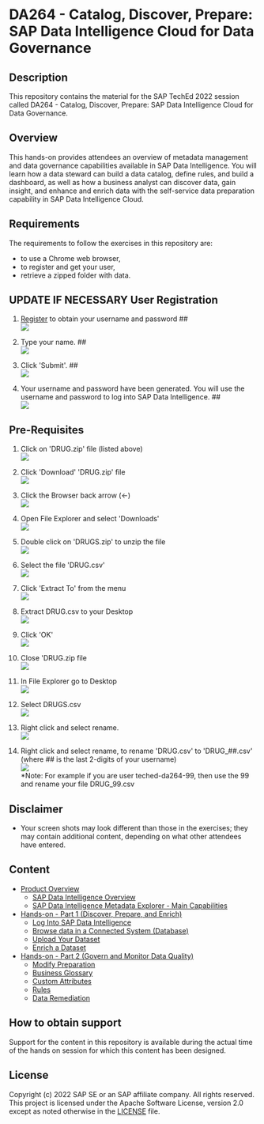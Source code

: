 # DA264 - Catalog, Discover, Prepare: SAP Data Intelligence Cloud for Data Governance

## Description

This repository contains the material for the SAP TechEd 2022 session called DA264 - Catalog, Discover, Prepare: SAP Data Intelligence Cloud for Data Governance.

## Overview

This hands-on provides attendees an overview of metadata management and data governance capabilities available in SAP Data Intelligence. You will learn how a data steward can build a data catalog, define rules, and build a dashboard, as well as how a business analyst can discover data, gain insight, and enhance and enrich data with the self-service data preparation capability in SAP Data Intelligence Cloud.

## Requirements

The requirements to follow the exercises in this repository are:
* to use a Chrome web browser,
* to register and get your user,
* retrieve a zipped folder with data.

## UPDATE IF NECESSARY User Registration

1. [Register](https://workshop_registration.cfapps.eu10.hana.ondemand.com/register/lynnel) to obtain your username and password
##<br>![](/exercises/ex0/images/Registration_homepage.png)

2. Type your name.
##<br>![](/exercises/ex0/images/Registration_homepage_name.png)

3. Click 'Submit'.
##<br>![](/exercises/ex0/images/Registration_homepage_name.png)

4. Your username and password have been generated. You will use the username and password to log into SAP Data Intelligence.
##<br>![](/exercises/ex0/images/Registration_Username_Pwd.png)

## Pre-Requisites

1. Click on 'DRUG.zip' file (listed above)
<br>![](/exercises/ex0/images/Ex00_Part01_01_add_new.png)

2. Click 'Download' 'DRUG.zip' file
<br>![](/exercises/ex0/images/Ex00_Part01_02_add_new.png)

3. Click the Browser back arrow (<-)
<br>![](/exercises/ex0/images/Ex00_Part01_03.png)

4. Open File Explorer and select 'Downloads'
<br>![](/exercises/ex0/images/Ex00_Part01_01_add_new_DownloadFolder.png)

5. Double click on 'DRUGS.zip' to unzip the file
<br>![](/exercises/ex0/images/Ex00_Part01_01_add_new_blur.png)

6. Select the file 'DRUG.csv'
<br>![](/exercises/ex0/images/Ex00_Part01_01_add_new_SelectZip.png)

7. Click 'Extract To' from the menu
<br>![](/exercises/ex0/images/Ex00_Part01_01_add_new_extract.png)

8. Extract DRUG.csv to your Desktop
<br>![](/exercises/ex0/images/Ex00_Part01_01_add_new_SelectZip_1.png)

9. Click 'OK'
<br>![](/exercises/ex0/images/Ex00_Part01_01_add_new_SelectOK.png)

10. Close 'DRUG.zip file
<br>![](/exercises/ex0/images/Ex00_Part01_01_add_new_CloseZip.png)

11. In File Explorer go to Desktop
<br>![](/exercises/ex0/images/Ex00_Part01_01_add_new_GoToDesktop.png)

12. Select DRUGS.csv
<br>![](/exercises/ex0/images/Ex00_Part01_01_add_new_Select4RenameDrugs.png)

13. Right click and select rename.
<br>![](/exercises/ex0/images/Ex00_Part01_01_add_new_RenameDRUG.png)

14. Right click and select rename, to rename 'DRUG.csv' to 'DRUG_##.csv' (where ## is the last 2-digits of your username)
<br>![](/exercises/ex0/images/Ex00_Part01_01_add_new_RenameDRUG_new.png)
<br>*Note: For example if you are user teched-da264-99, then use the 99 and rename your file DRUG_99.csv

## Disclaimer
- Your screen shots may look different than those in the exercises; they may contain additional content, depending on what other attendees have entered.

## Content
- [Product Overview](exercises/ex0/)
    - [SAP Data Intelligence Overview](exercises/ex0#sap-data-intelligence---overview)
    - [SAP Data Intelligence Metadata Explorer - Main Capabilities](exercises/ex0#sap-data-intelligence-metadata-explorer---main-capabilities)
- [Hands-on - Part 1 (Discover, Prepare, and Enrich)](exercises/ex1/)
    - [Log Into SAP Data Intelligence](exercises/ex1#log-into-sap-data-intelligence)
    - [Browse data in a Connected System (Database)](exercises/ex1#browse-data-in-a-connected-system-database)
    - [Upload Your Dataset](exercises/ex1#upload-your-dataset)
    - [Enrich a Dataset](exercises/ex1#enrich-dataset-and-isolate-data-quality-issues)
- [Hands-on - Part 2 (Govern and Monitor Data Quality)](exercises/ex2/)
    - [Modify Preparation](exercises/ex2#modify-preparation)
    - [Business Glossary](exercises/ex2#business-glossary)
    - [Custom Attributes](exercises/ex2#business-glossary)
    - [Rules](exercises/ex2#rules)
    - [Data Remediation](exercises/ex2#data-remediation)

## How to obtain support

Support for the content in this repository is available during the actual time of the hands on session for which this content has been designed. 

## License
Copyright (c) 2022 SAP SE or an SAP affiliate company. All rights reserved. This project is licensed under the Apache Software License, version 2.0 except as noted otherwise in the [LICENSE](LICENSES/Apache-2.0.txt) file.
